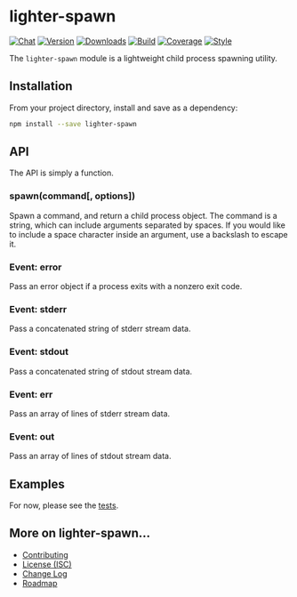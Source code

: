 # lighter-spawn
[![Chat](https://badges.gitter.im/chat.svg)](//gitter.im/lighterio/public)
[![Version](https://img.shields.io/npm/v/lighter-spawn.svg)](//www.npmjs.com/package/lighter-spawn)
[![Downloads](https://img.shields.io/npm/dm/lighter-spawn.svg)](//www.npmjs.com/package/lighter-spawn)
[![Build](https://img.shields.io/travis/lighterio/lighter-spawn.svg)](//travis-ci.org/lighterio/lighter-spawn)
[![Coverage](https://img.shields.io/coveralls/lighterio/lighter-spawn/master.svg)](//coveralls.io/r/lighterio/lighter-spawn)
[![Style](https://img.shields.io/badge/code%20style-standard-brightgreen.svg)](//www.npmjs.com/package/standard)

The `lighter-spawn` module is a lightweight child process spawning utility.

## Installation
From your project directory, install and save as a dependency:
```bash
npm install --save lighter-spawn
```

## API
The API is simply a function.

### spawn(command[, options])
Spawn a command, and return a child process object. The command is a string,
which can include arguments separated by spaces. If you would like to include a
space character inside an argument, use a backslash to escape it.

### Event: error
Pass an error object if a process exits with a nonzero exit code.

### Event: stderr
Pass a concatenated string of stderr stream data.

### Event: stdout
Pass a concatenated string of stdout stream data.

### Event: err
Pass an array of lines of stderr stream data.

### Event: out
Pass an array of lines of stdout stream data.

## Examples
For now, please see the [tests](https://github.com/lighterio/lighter-spawn/blob/master/test/type.js).

## More on lighter-spawn...
* [Contributing](//github.com/lighterio/lighter-spawn/blob/master/CONTRIBUTING.md)
* [License (ISC)](//github.com/lighterio/lighter-spawn/blob/master/LICENSE.md)
* [Change Log](//github.com/lighterio/lighter-spawn/blob/master/CHANGELOG.md)
* [Roadmap](//github.com/lighterio/lighter-spawn/blob/master/ROADMAP.md)
